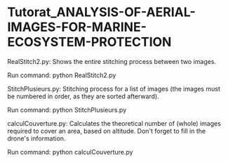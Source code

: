 # Tutorat_ANALYSIS-OF-AERIAL-IMAGES-FOR-MARINE-ECOSYSTEM-PROTECTION

RealStitch2.py:
Shows the entire stitching process between two images.

Run command: python RealStitch2.py

StitchPlusieurs.py:
Stitching process for a list of images (the images must be numbered in order, as they are sorted afterward).

Run command: python StitchPlusieurs.py

calculCouverture.py:
Calculates the theoretical number of (whole) images required to cover an area, based on altitude.
Don't forget to fill in the drone's information.

Run command: python calculCouverture.py

